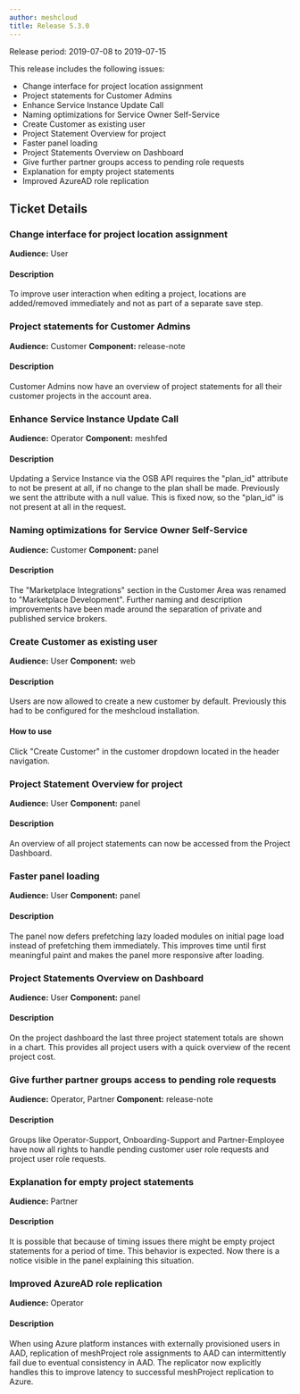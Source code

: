 ```yaml
---
author: meshcloud
title: Release 5.3.0
---
```


Release period: 2019-07-08 to 2019-07-15

This release includes the following issues:
* Change interface for project location assignment
* Project statements for Customer Admins
* Enhance Service Instance Update Call
* Naming optimizations for Service Owner Self-Service
* Create Customer as existing user
* Project Statement Overview for project
* Faster panel loading
* Project Statements Overview on Dashboard
* Give further partner groups access to pending role requests
* Explanation for empty project statements
* Improved AzureAD role replication
<!--truncate-->

## Ticket Details
### Change interface for project location assignment
**Audience:** User


#### Description
To improve user interaction when editing a project, locations are added/removed immediately and not as part of a separate save step.

### Project statements for Customer Admins
**Audience:** Customer
**Component:** release-note


#### Description
Customer Admins now have an overview of project statements for all their customer projects in the account area.

### Enhance Service Instance Update Call
**Audience:** Operator
**Component:** meshfed


#### Description
Updating a Service Instance via the OSB API requires the "plan_id" attribute to not be present at all,
if no change to the plan shall be made. Previously we sent the attribute with a null value. This is fixed now,
so the "plan_id" is not present at all in the request.

### Naming optimizations for Service Owner Self-Service
**Audience:** Customer
**Component:** panel


#### Description
The "Marketplace Integrations" section in the Customer Area was renamed to "Marketplace Development".
Further naming and description improvements have been made around the separation of private and published
service brokers.

### Create Customer as existing user
**Audience:** User
**Component:** web


#### Description
Users are now allowed to create a new customer by default. Previously this had to be configured
for the meshcloud installation.

#### How to use
Click "Create Customer" in the customer dropdown located in the header navigation.

### Project Statement Overview for project
**Audience:** User
**Component:** panel


#### Description
An overview of all project statements can now be accessed from the Project Dashboard.

### Faster panel loading
**Audience:** User
**Component:** panel


#### Description
The panel now defers prefetching lazy loaded modules on initial page load instead of prefetching them immediately.
This improves time until first meaningful paint and makes the panel more responsive after loading.

### Project Statements Overview on Dashboard
**Audience:** User
**Component:** panel


#### Description
On the project dashboard the last three project statement totals are shown in a chart.
This provides all project users with a quick overview of the recent project cost.

### Give further partner groups access to pending role requests
**Audience:** Operator, Partner
**Component:** release-note


#### Description
Groups like Operator-Support, Onboarding-Support and Partner-Employee have now all rights to handle pending customer user role requests and project user role requests.

### Explanation for empty project statements
**Audience:** Partner


#### Description
It is possible that because of timing issues there might be empty project statements for a period of time. This behavior is expected. Now there is a notice visible in the panel explaining this situation.

### Improved AzureAD role replication
**Audience:** Operator


#### Description
When using Azure platform instances with externally provisioned users in AAD,
replication of meshProject role assignments to AAD can intermittently fail due
to eventual consistency in AAD. The replicator now explicitly handles this
to improve latency to successful meshProject replication to Azure.

